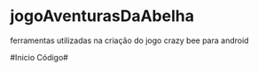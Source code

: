 # jogoAventurasDaAbelha
ferramentas utilizadas na criação do jogo crazy bee para android

#Inicio Código# 
